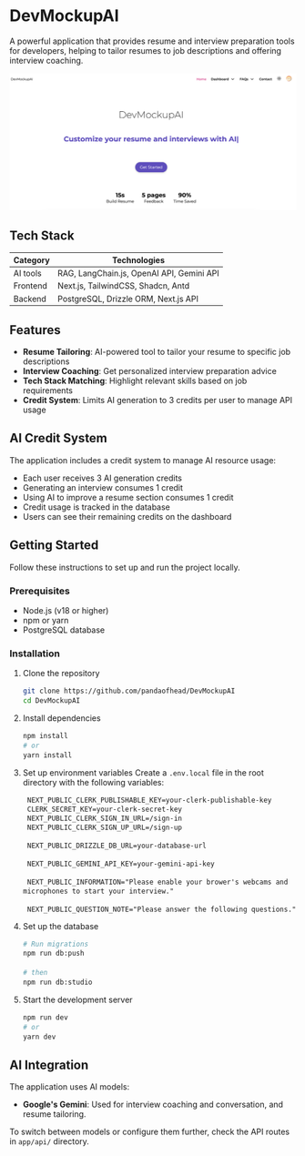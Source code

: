 # DevMockupAI

A powerful application that provides resume and interview preparation tools for developers, helping to tailor resumes to job descriptions and offering interview coaching.

![DevMockupAI](/public/home.png)

## Tech Stack

| Category | Technologies                              |
| -------- | ----------------------------------------- |
| AI tools | RAG, LangChain.js, OpenAI API, Gemini API |
| Frontend | Next.js, TailwindCSS, Shadcn, Antd        |
| Backend  | PostgreSQL, Drizzle ORM, Next.js API      |

## Features

- **Resume Tailoring**: AI-powered tool to tailor your resume to specific job descriptions
- **Interview Coaching**: Get personalized interview preparation advice
- **Tech Stack Matching**: Highlight relevant skills based on job requirements
- **Credit System**: Limits AI generation to 3 credits per user to manage API usage

## AI Credit System

The application includes a credit system to manage AI resource usage:

- Each user receives 3 AI generation credits
- Generating an interview consumes 1 credit
- Using AI to improve a resume section consumes 1 credit
- Credit usage is tracked in the database
- Users can see their remaining credits on the dashboard

## Getting Started

Follow these instructions to set up and run the project locally.

### Prerequisites

- Node.js (v18 or higher)
- npm or yarn
- PostgreSQL database

### Installation

1. Clone the repository

   ```bash
   git clone https://github.com/pandaofhead/DevMockupAI
   cd DevMockupAI
   ```

2. Install dependencies

   ```bash
   npm install
   # or
   yarn install
   ```

3. Set up environment variables
   Create a `.env.local` file in the root directory with the following variables:

   ```
    NEXT_PUBLIC_CLERK_PUBLISHABLE_KEY=your-clerk-publishable-key
    CLERK_SECRET_KEY=your-clerk-secret-key
    NEXT_PUBLIC_CLERK_SIGN_IN_URL=/sign-in
    NEXT_PUBLIC_CLERK_SIGN_UP_URL=/sign-up

    NEXT_PUBLIC_DRIZZLE_DB_URL=your-database-url

    NEXT_PUBLIC_GEMINI_API_KEY=your-gemini-api-key

    NEXT_PUBLIC_INFORMATION="Please enable your brower's webcams and microphones to start your interview."

    NEXT_PUBLIC_QUESTION_NOTE="Please answer the following questions."
   ```

4. Set up the database

   ```bash
   # Run migrations
   npm run db:push

   # then
   npm run db:studio
   ```

5. Start the development server

   ```bash
   npm run dev
   # or
   yarn dev
   ```

## AI Integration

The application uses AI models:

- **Google's Gemini**: Used for interview coaching and conversation, and resume tailoring.

To switch between models or configure them further, check the API routes in `app/api/` directory.
